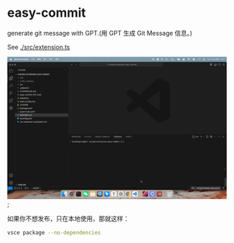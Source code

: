 # easy-commit

generate git message with GPT.(用 GPT 生成 Git Message 信息。)

See [./src/extension.ts](./src/extension.ts)

![](./preview.gif);

如果你不想发布，只在本地使用，那就这样：

```sh
vsce package --no-dependencies
```